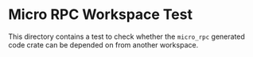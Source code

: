 # Micro RPC Workspace Test

This directory contains a test to check whether the `micro_rpc` generated code
crate can be depended on from another workspace.
